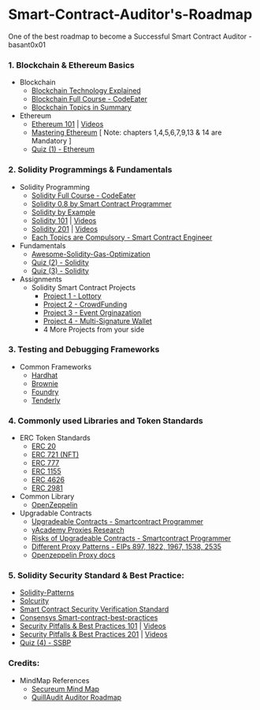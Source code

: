 # Smart-Contract-Auditor's-Roadmap
One of the best roadmap to become a Successful Smart Contract Auditor - basant0x01

### 1. Blockchain & Ethereum Basics
- Blockchain
  - [Blockchain Technology Explained](https://www.youtube.com/watch?v=qOVAbKKSH10&ab_channel=CodingTech)
  - [Blockchain Full Course - CodeEater](https://youtube.com/playlist?list=PLgPmWS2dQHW-BRQCQCNYgmHUfCN115pn0)
  - [Blockchain Topics in Summary](https://github.com/basant-karki/blockchain-learnings)
- Ethereum
  - [Ethereum 101](https://github.com/x676f64/secureum-mind_map/blob/master/1.%20Ethereum%20101.md) | [Videos](https://youtube.com/playlist?list=PLYORQHvGMg-XLwiVpDqWi_lwtDrzcZG9K)
  - [Mastering Ethereum](https://github.com/ethereumbook/ethereumbook) [ Note: chapters 1,4,5,6,7,9,13 & 14 are Mandatory ]
  - [Quiz (1) - Ethereum](https://github.com/x676f64/secureum-mind_map/blob/master/quizzes/1.%20Ethereum%20101.md)
  
### 2. Solidity Programmings & Fundamentals
- Solidity Programming
  - [Solidity Full Course - CodeEater](https://youtube.com/playlist?list=PLgPmWS2dQHW9u6IXZq5t5GMQTpW7JL33i)
  - [Solidity 0.8 by Smart Contract Programmer](https://youtube.com/playlist?list=PLO5VPQH6OWdVQwpQfw9rZ67O6Pjfo6q-p)
  - [Solidity by Example](https://solidity-by-example.org/)
  - [Solidity 101](https://github.com/x676f64/secureum-mind_map/blob/master/2.%20Solidity%20101.md) | [Videos](https://youtube.com/playlist?list=PLYORQHvGMg-WS5r8UjaWnnAeCHTH3wRaF)
  - [Solidity 201](https://github.com/x676f64/secureum-mind_map/blob/master/3.%20Solidity%20201.md) | [Videos](https://youtube.com/playlist?list=PLYORQHvGMg-V9w6UZ_YOQYjG5NPqnRwdc)
  - [Each Topics are Compulsory - Smart Contract Engineer](https://www.smartcontract.engineer/challenges)
- Fundamentals
  - [Awesome-Solidity-Gas-Optimization](https://github.com/0xisk/awesome-solidity-gas-optimization)
  - [Quiz (2) - Solidity](https://github.com/x676f64/secureum-mind_map/blob/master/quizzes/2.%20Solidity%20101.md)
  - [Quiz (3) - Solidity](https://github.com/x676f64/secureum-mind_map/blob/master/quizzes/3.%20Solidity%20201.md)
- Assignments
  - Solidity Smart Contract Projects
    - [Project 1 - Lottory](https://youtu.be/aFI_XPll_mg)
    - [Project 2 - CrowdFunding](https://youtu.be/2SNr-PJmcZE)
    - [Project 3 - Event Orginazation](https://youtu.be/2rW4kYGRkhI)
    - [Project 4 - Multi-Signature Wallet](https://youtu.be/uoQhMFAZ6V0)
    - 4 More Projects from your side

### 3. Testing and Debugging Frameworks
- Common Frameworks
  - [Hardhat](https://hardhat.org/hardhat-runner/docs/other-guides/waffle-testing)
  - [Brownie](https://eth-brownie.readthedocs.io/en/stable/)
  - [Foundry](https://github.com/foundry-rs/foundry)
  - [Tenderly](https://tenderly.co/)

### 4. Commonly used Libraries and Token Standards
- ERC Token Standards
  - [ERC 20](https://ethereum.org/en/developers/docs/standards/tokens/erc-20/)
  - [ERC 721 (NFT)](https://ethereum.org/en/developers/docs/standards/tokens/erc-721/)
  - [ERC 777](https://ethereum.org/en/developers/docs/standards/tokens/erc-777/)
  - [ERC 1155](https://ethereum.org/en/developers/docs/standards/tokens/erc-1155/)
  - [ERC 4626](https://ethereum.org/en/developers/docs/standards/tokens/erc-4626/)
  - [ERC 2981](https://ethereum.org/en/developers/docs/standards/tokens/erc-2981/)
- Common Library
  - [OpenZeppelin](https://github.com/OpenZeppelin/openzeppelin-contracts)
- Upgradable Contracts
  - [Upgradeable Contracts - Smartcontract Programmer](https://youtu.be/JgSj7IiE4jA)
  - [yAcademy Proxies Research](https://proxies.yacademy.dev/)
  - [Risks of Upgradeable Contracts - Smartcontract Programmer](https://youtu.be/XmxfB5JOt1Q)
  - [Different Proxy Patterns - EIPs 897, 1822, 1967, 1538, 2535](https://ethereum-blockchain-developer.com/110-upgrade-smart-contracts/00-project/)
  - [Openzeppelin Proxy docs](https://docs.openzeppelin.com/contracts/4.x/api/proxy)

### 5. Solidity Security Standard & Best Practice:
  - [Solidity-Patterns](https://github.com/fravoll/solidity-patterns)
  - [Solcurity](https://github.com/transmissions11/solcurity)
  - [Smart Contract Security Verification Standard](https://github.com/securing/SCSVS)
  - [Consensys Smart-contract-best-practices](https://consensys.github.io/smart-contract-best-practices/)
  - [Security Pitfalls & Best Practices 101](https://github.com/x676f64/secureum-mind_map/blob/master/4.%20Pitfalls%20and%20Best%20Practices%20101.md) | [Videos](https://youtube.com/playlist?list=PLYORQHvGMg-XLdPc9Do8dWnjqtFcaDWEG)
  - [Security Pitfalls & Best Practices 201](https://github.com/x676f64/secureum-mind_map/blob/master/5.%20Pitfalls%20and%20Best%20Practices%20201.md) | [Videos](https://youtube.com/playlist?list=PLYORQHvGMg-Urml835vJRec_hbPJYIb33)
  - [Quiz (4) - SSBP](https://github.com/x676f64/secureum-mind_map/blob/master/quizzes/5.%20Pitfalls%20and%20Best%20Practices%20201.md)

### Credits:
- MindMap References
  - [Secureum Mind Map](https://github.com/x676f64/secureum-mind_map)
  - [QuillAudit Auditor Roadmap](https://github.com/Quillhash/QuillAudit_Auditor_Roadmap)
